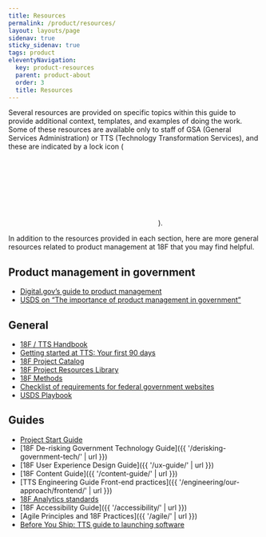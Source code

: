 ```yaml
---
title: Resources
permalink: /product/resources/
layout: layouts/page
sidenav: true
sticky_sidenav: true
tags: product
eleventyNavigation:
  key: product-resources
  parent: product-about
  order: 3
  title: Resources
---
```


Several resources are provided on specific topics within this guide to provide additional context, templates, and examples of doing the work. Some of these resources are available only to staff of GSA (General Services Administration) or TTS (Technology Transformation Services), and these are indicated by a lock icon (<svg aria-hidden="true" role="img" class="usa-icon top-2px">
<use xlink:href="#svg-lock_outline"></use>
</svg>). 

In addition to the resources provided in each section, here are more general resources related to product management at 18F that you may find helpful.

## Product management in government

- [Digital.gov’s guide to product management](https://digital.gov/topics/product-management/)
- [USDS on “The importance of product management in government”](https://medium.com/the-u-s-digital-service/the-importance-of-product-management-in-government-b59933d01874)

## General

- [18F / TTS Handbook](https://handbook.tts.gsa.gov/)
- <a href="https://handbook.tts.gsa.gov/getting-started/">Getting started at TTS: Your first 90 days</a>
- <a href="https://airtable.com/shru3CtqBATnV6zDP/tblcaK7gQ9d62Ll1p" class="private-link">18F Project Catalog</a>
- <a href="https://airtable.com/shr6fVT6bvANRe5LI" class="private-link">18F Project Resources Library</a>
- [18F Methods](https://18f-guides.netlify.app/methods/)
- [Checklist of requirements for federal government websites](https://digital.gov/resources/checklist-of-requirements-for-federal-digital-services/)
- [USDS Playbook](https://playbook.cio.gov/)

## Guides

- [Project Start Guide](https://docs.google.com/document/d/1jFGksReKrt2PY_QVe7fj1aOCcyjHlGPf5hkKgv7nuMA/edit?pli=1#)
- [18F De-risking Government Technology Guide]({{ '/derisking-government-tech/' | url }})
- [18F User Experience Design Guide]({{ '/ux-guide/' | url }})
- [18F Content Guide]({{ '/content-guide/' | url }})
- [TTS Engineering Guide Front-end practices]({{ '/engineering/our-approach/frontend/' | url }})
- [18F Analytics standards](https://github.com/18F/analytics-standards/)
- [18F Accessibility Guide]({{ '/accessibility/' | url }})
- [Agile Principles and 18F Practices]({{ '/agile/' | url }})
- [Before You Ship: TTS guide to launching software](https://before-you-ship.18f.gov/)
